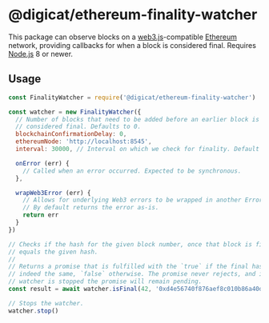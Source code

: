 # @digicat/ethereum-finality-watcher

This package can observe blocks on a
[web3.js](https://github.com/ethereum/web3.js/)-compatible
[Ethereum](https://ethereum.org/) network, providing callbacks for when a block
is considered final. Requires [Node.js](https://nodejs.org/en/) 8 or newer.

## Usage

```js
const FinalityWatcher = require('@digicat/ethereum-finality-watcher')

const watcher = new FinalityWatcher({
  // Number of blocks that need to be added before an earlier block is
  // considered final. Defaults to 0.
  blockchainConfirmationDelay: 0,
  ethereumNode: 'http://localhost:8545',
  interval: 30000, // Interval on which we check for finality. Default is 30s.

  onError (err) {
    // Called when an error occurred. Expected to be synchronous.
  },

  wrapWeb3Error (err) {
    // Allows for underlying Web3 errors to be wrapped in another Error class.
    // By default returns the error as-is.
    return err
  }
})

// Checks if the hash for the given block number, once that block is final,
// equals the given hash.
//
// Returns a promise that is fulfilled with the `true` if the final hash is
// indeed the same, `false` otherwise. The promise never rejects, and if the
// watcher is stopped the promise will remain pending.
const result = await watcher.isFinal(42, '0xd4e56740f876aef8c010b86a40d5f56745a118d0906a34e69aec8c0db1cb8fa3')

// Stops the watcher.
watcher.stop()
```

